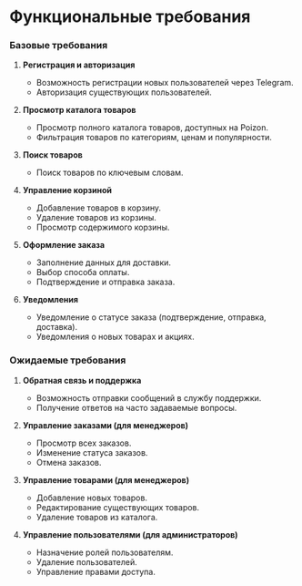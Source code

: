 # Функциональные требования

### Базовые требования
1. **Регистрация и авторизация**
   - Возможность регистрации новых пользователей через Telegram.
   - Авторизация существующих пользователей.

2. **Просмотр каталога товаров**
   - Просмотр полного каталога товаров, доступных на Poizon.
   - Фильтрация товаров по категориям, ценам и популярности.

3. **Поиск товаров**
   - Поиск товаров по ключевым словам.

4. **Управление корзиной**
   - Добавление товаров в корзину.
   - Удаление товаров из корзины.
   - Просмотр содержимого корзины.

5. **Оформление заказа**
   - Заполнение данных для доставки.
   - Выбор способа оплаты.
   - Подтверждение и отправка заказа.

6. **Уведомления**
   - Уведомление о статусе заказа (подтверждение, отправка, доставка).
   - Уведомления о новых товарах и акциях.

### Ожидаемые требования
1. **Обратная связь и поддержка**
   - Возможность отправки сообщений в службу поддержки.
   - Получение ответов на часто задаваемые вопросы.

2. **Управление заказами (для менеджеров)**
   - Просмотр всех заказов.
   - Изменение статуса заказов.
   - Отмена заказов.

3. **Управление товарами (для менеджеров)**
   - Добавление новых товаров.
   - Редактирование существующих товаров.
   - Удаление товаров из каталога.

4. **Управление пользователями (для администраторов)**
   - Назначение ролей пользователям.
   - Удаление пользователей.
   - Управление правами доступа.
